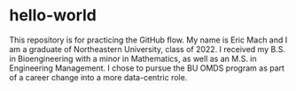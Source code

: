 # hello-world
This repository is for practicing the GitHub flow.
My name is Eric Mach and I am a graduate of Northeastern University, class of 2022. I received my B.S. in Bioengineering with a minor in Mathematics, as well as an M.S. in Engineering Management. I chose to pursue the BU OMDS program as part of a career change into a more data-centric role.
